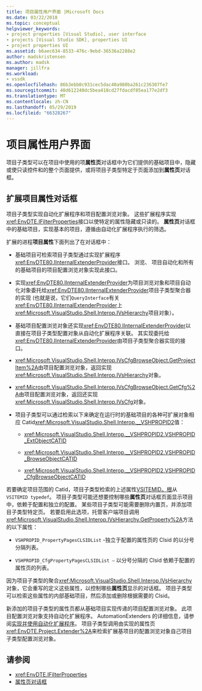 ```yaml
---
title: 项目属性用户界面 |Microsoft Docs
ms.date: 03/22/2018
ms.topic: conceptual
helpviewer_keywords:
- project properties [Visual Studio], user interface
- projects [Visual Studio SDK], properties UI
- project properties UI
ms.assetid: b6aec634-8533-476c-9ebd-36536a2288e2
author: madskristensen
ms.author: madsk
manager: jillfra
ms.workload:
- vssdk
ms.openlocfilehash: 86b3ebb0c931cec5dac40a980ba261c236307fe7
ms.sourcegitcommit: 40d612240dc5bea418cd27fdacdf85ea177e2df3
ms.translationtype: MT
ms.contentlocale: zh-CN
ms.lasthandoff: 05/29/2019
ms.locfileid: "66328267"
---
```

# <a name="project-property-user-interface"></a>项目属性用户界面

项目子类型可以在项目中使用的项**属性页**对话框中为它们提供的基础项目中，隐藏或使只读控件和的整个页面提供，或将项目子类型特定于页面添加到**属性页**对话框。

## <a name="extending-the-project-property-dialog-box"></a>扩展项目属性对话框

项目子类型实现自动化扩展程序和项目配置浏览对象。 这些扩展程序实现<xref:EnvDTE.IFilterProperties>接口以使特定的属性隐藏或只读的。 **属性页**对话框中的基础项目，实现基本的项目，遵循由自动化扩展程序执行的筛选。

扩展的进程**项目属性**下面列出了在对话框中：

- 基础项目可检索项目子类型通过实现扩展程序<xref:EnvDTE80.IInternalExtenderProvider>接口。 浏览、 项目自动化和所有的基础项目的项目配置浏览对象实现此接口。

- 实现<xref:EnvDTE80.IInternalExtenderProvider>为项目浏览对象和项目自动化对象委托给<xref:EnvDTE80.IInternalExtenderProvider>项目子类型聚合器的实现 (也就是说，它们`QueryInterface`有关<xref:EnvDTE80.IInternalExtenderProvider>上<xref:Microsoft.VisualStudio.Shell.Interop.IVsHierarchy>项目对象）。

- 基础项目配置浏览对象还实现<xref:EnvDTE80.IInternalExtenderProvider>以直接在项目子类型配置对象从自动化扩展程序关联。 其实现委托给<xref:EnvDTE80.IInternalExtenderProvider>由项目子类型聚合器实现的接口。

- <xref:Microsoft.VisualStudio.Shell.Interop.IVsCfgBrowseObject.GetProjectItem%2A>由项目配置浏览对象，返回实现<xref:Microsoft.VisualStudio.Shell.Interop.IVsHierarchy>对象。

- <xref:Microsoft.VisualStudio.Shell.Interop.IVsCfgBrowseObject.GetCfg%2A>由项目配置浏览对象，返回还实现<xref:Microsoft.VisualStudio.Shell.Interop.IVsCfg>对象。

- 项目子类型可以通过检索以下来确定在运行时的基础项目的各种可扩展对象相应 Catid<xref:Microsoft.VisualStudio.Shell.Interop.__VSHPROPID2>值：

    - <xref:Microsoft.VisualStudio.Shell.Interop.__VSHPROPID2.VSHPROPID_ExtObjectCATID>

    - <xref:Microsoft.VisualStudio.Shell.Interop.__VSHPROPID2.VSHPROPID_BrowseObjectCATID>

    - <xref:Microsoft.VisualStudio.Shell.Interop.__VSHPROPID2.VSHPROPID_CfgBrowseObjectCATID>

若要确定项目范围的 Catid，项目子类型检索的上述属性[VSITEMID。根](<xref:Microsoft.VisualStudio.VSConstants.VSITEMID#Microsoft_VisualStudio_VSConstants_VSITEMID_Root>)从`VSITEMID typedef`。 项目子类型可能还想要控制哪些**属性页**对话框页面显示项目中，依赖于配置和独立的配置。 某些项目子类型可能需要删除内置页，并添加项目子类型特定页。 若要启用此选项，托管客户端项目调用<xref:Microsoft.VisualStudio.Shell.Interop.IVsHierarchy.GetProperty%2A>方法的以下属性：

- `VSHPROPID_PropertyPagesCLSIDList` -独立于配置的属性页的 Clsid 的以分号分隔列表。

- `VSHPROPID_CfgPropertyPagesCLSIDList —` 以分号分隔的 Clsid 依赖于配置的属性页的列表。

因为项目子类型的聚合<xref:Microsoft.VisualStudio.Shell.Interop.IVsHierarchy>对象，它会重写的定义这些属性，以控制哪些**属性页**显示的对话框。 项目子类型可以检索这些属性的内部基础项目，然后添加或删除根据需要的 Clsid。

新添加的项目子类型的属性页都从基础项目实现传递的项目配置浏览对象。 此项目配置浏览对象支持自动化扩展程序。 AutomationExtenders 的详细信息，请参阅[实现并使用自动化扩展程序](https://msdn.microsoft.com/Library/0d5c218c-f412-4b28-ab0c-33a611f62356)。 项目子类型调用由实现的属性页<xref:EnvDTE.Project.Extender%2A>来检索扩展基项目的配置浏览对象自己项目子类型配置浏览对象。

## <a name="see-also"></a>请参阅

- <xref:EnvDTE.IFilterProperties>
- [属性页对话框](/previous-versions/visualstudio/visual-studio-2010/as5chysf(v=vs.100))